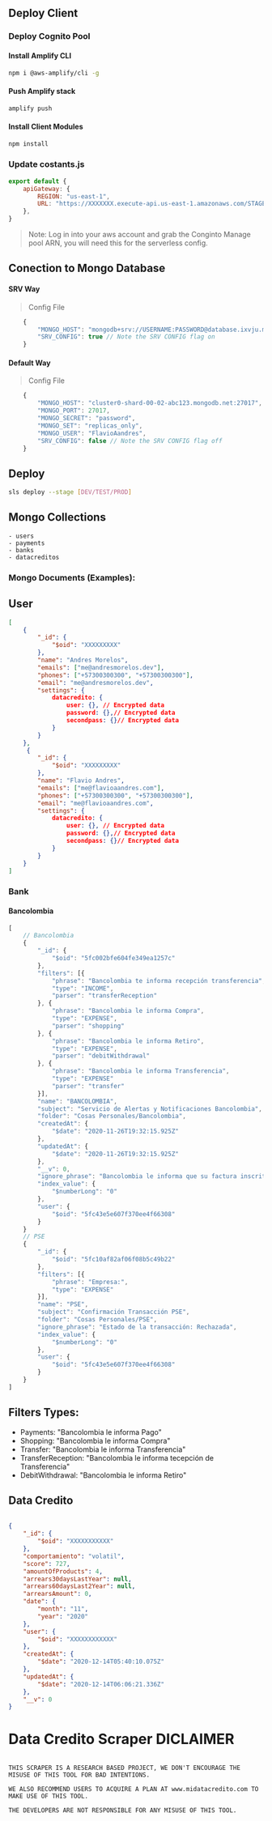 ## Deploy Client

### Deploy Cognito Pool 

####  Install Amplify CLI

``` bash
npm i @aws-amplify/cli -g
```

#### Push Amplify stack

``` bash
amplify push
```

#### Install Client Modules

``` bash
npm install
```

### Update costants.js

``` js
export default {
    apiGateway: {
        REGION: "us-east-1",
        URL: "https://XXXXXXX.execute-api.us-east-1.amazonaws.com/STAGE",
    },
}
```


> Note: Log in into your aws account and grab the Conginto Manage pool ARN, you will need this for the serverless config.

## Conection to Mongo Database 

#### SRV Way

> Config File

``` js
    {
        "MONGO_HOST": "mongodb+srv://USERNAME:PASSWORD@database.ixvju.mongodb.net/DATABASE?authSource=admin&replicaSet=atlas-f5kbsn-shard-0&w=majority&readPreference=primary&appname=APPNAME&retryWrites=true&ssl=true",
        "SRV_CONFIG": true // Note the SRV CONFIG flag on
    }
```

#### Default Way

> Config File

``` js
    {
        "MONGO_HOST": "cluster0-shard-00-02-abc123.mongodb.net:27017",
        "MONGO_PORT": 27017,
        "MONGO_SECRET": "password",
        "MONGO_SET": "replicas_only",
        "MONGO_USER": "FlavioAandres",
        "SRV_CONFIG": false // Note the SRV CONFIG flag off
    }
```

## Deploy 

``` bash
sls deploy --stage [DEV/TEST/PROD]
```

## Mongo Collections

    - users
    - payments 
    - banks 
    - datacreditos

### Mongo Documents (Examples):

## User

``` json
[
    {
        "_id": {
            "$oid": "XXXXXXXXX"
        },
        "name": "Andres Morelos",
        "emails": ["me@andresmorelos.dev"],
        "phones": ["+57300300300", "+57300300300"],
        "email": "me@andresmorelos.dev",
        "settings": {
            datacredito: {
                user: {}, // Encrypted data
                password: {},// Encrypted data
                secondpass: {}// Encrypted data
            }
        }
    },
     {
        "_id": {
            "$oid": "XXXXXXXXX"
        },
        "name": "Flavio Andres",
        "emails": ["me@flavioaandres.com"],
        "phones": ["+57300300300", "+57300300300"],
        "email": "me@flavioaandres.com",
        "settings": {
            datacredito: {
                user: {}, // Encrypted data
                password: {},// Encrypted data
                secondpass: {}// Encrypted data
            }
        }
    }
]

```

### Bank

#### Bancolombia

``` js
[
    // Bancolombia
    {
        "_id": {
            "$oid": "5fc002bfe604fe349ea1257c"
        },
        "filters": [{
            "phrase": "Bancolombia te informa recepción transferencia",
            "type": "INCOME",
            "parser": "transferReception"
        }, {
            "phrase": "Bancolombia le informa Compra",
            "type": "EXPENSE",
            "parser": "shopping"
        }, {
            "phrase": "Bancolombia le informa Retiro",
            "type": "EXPENSE",
            "parser": "debitWithdrawal"
        }, {
            "phrase": "Bancolombia le informa Transferencia",
            "type": "EXPENSE"
            "parser": "transfer"
        }],
        "name": "BANCOLOMBIA",
        "subject": "Servicio de Alertas y Notificaciones Bancolombia",
        "folder": "Cosas Personales/Bancolombia",
        "createdAt": {
            "$date": "2020-11-26T19:32:15.925Z"
        },
        "updatedAt": {
            "$date": "2020-11-26T19:32:15.925Z"
        },
        "__v": 0,
        "ignore_phrase": "Bancolombia le informa que su factura inscrita",
        "index_value": {
            "$numberLong": "0"
        },
        "user": {
            "$oid": "5fc43e5e607f370ee4f66308"
        }
    }
    // PSE
    {
        "_id": {
            "$oid": "5fc10af82af06f08b5c49b22"
        },
        "filters": [{
            "phrase": "Empresa:",
            "type": "EXPENSE"
        }],
        "name": "PSE",
        "subject": "Confirmación Transacción PSE",
        "folder": "Cosas Personales/PSE",
        "ignore_phrase": "Estado de la transacción: Rechazada",
        "index_value": {
            "$numberLong": "0"
        },
        "user": {
            "$oid": "5fc43e5e607f370ee4f66308"
        }
    }
]
```

## Filters Types: 

  + Payments: "Bancolombia le informa Pago"
  + Shopping: "Bancolombia le informa Compra"
  + Transfer: "Bancolombia le informa Transferencia"
  + TransferReception: "Bancolombia le informa tecepción de Transferencia"
  + DebitWithdrawal: "Bancolombia le informa Retiro"

## Data Credito

``` json

{
    "_id": {
        "$oid": "XXXXXXXXXXX"
    },
    "comportamiento": "volatil",
    "score": 727,
    "amountOfProducts": 4,
    "arrears30daysLastYear": null,
    "arrears60daysLast2Year": null,
    "arrearsAmount": 0,
    "date": {
        "month": "11",
        "year": "2020"
    },
    "user": {
        "$oid": "XXXXXXXXXXXX"
    },
    "createdAt": {
        "$date": "2020-12-14T05:40:10.075Z"
    },
    "updatedAt": {
        "$date": "2020-12-14T06:06:21.336Z"
    },
    "__v": 0
}
```

# Data Credito Scraper DICLAIMER

``` 

THIS SCRAPER IS A RESEARCH BASED PROJECT, WE DON'T ENCOURAGE THE MISUSE OF THIS TOOL FOR BAD INTENTIONS.

WE ALSO RECOMMEND USERS TO ACQUIRE A PLAN AT www.midatacredito.com TO MAKE USE OF THIS TOOL.

THE DEVELOPERS ARE NOT RESPONSIBLE FOR ANY MISUSE OF THIS TOOL.
```
